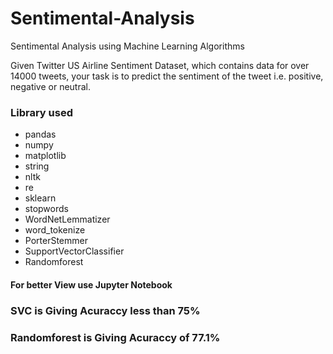 # Sentimental-Analysis
Sentimental Analysis using Machine Learning Algorithms

Given Twitter US Airline Sentiment Dataset, which contains data for over 14000 tweets, your task is to predict the sentiment of the tweet i.e. positive, negative or neutral.

### Library used
- pandas
- numpy
- matplotlib
- string
- nltk
- re
- sklearn
- stopwords
- WordNetLemmatizer
- word_tokenize
- PorterStemmer
- SupportVectorClassifier
- Randomforest

<h4>For better View use Jupyter Notebook</h4>

<h3>SVC is Giving Acuraccy less than 75%</h3>
<h3>Randomforest is Giving Acuraccy of 77.1%</h3>
